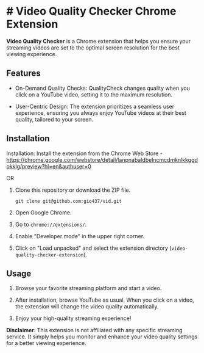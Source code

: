 # # Video Quality Checker Chrome Extension

**Video Quality Checker** is a Chrome extension that helps you ensure your streaming videos are set to the optimal screen resolution for the best viewing experience.

## Features

- On-Demand Quality Checks: QualityCheck changes quality when you click on a YouTube video, setting it to the maximum resolution.

- User-Centric Design: The extension prioritizes a seamless user experience, ensuring you always enjoy YouTube videos at their best quality, tailored to your screen.

## Installation

Installation: Install the extension from the Chrome Web Store - https://chrome.google.com/webstore/detail/lanpnabaldbelncmcdmknlkkggdokklg/preview?hl=en&authuser=0

OR

1. Clone this repository or download the ZIP file.

    ```shell
    git clone git@github.com:gio437/vid.git
    ```

2. Open Google Chrome.

3. Go to `chrome://extensions/`.

4. Enable "Developer mode" in the upper right corner.

5. Click on "Load unpacked" and select the extension directory (`video-quality-checker-extension`).

## Usage

1. Browse your favorite streaming platform and start a video.

2. After installation, browse YouTube as usual. When you click on a video, the extension will change the video quality automatically.

3. Enjoy your high-quality streaming experience!

**Disclaimer**: This extension is not affiliated with any specific streaming service. It simply helps you monitor and enhance your video quality settings for a better viewing experience.
